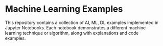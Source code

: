 # Machine Learning Examples

This repository contains a collection of AI, ML, DL examples implemented in Jupyter Notebooks. Each notebook demonstrates a different machine learning technique or algorithm, along with explanations and code examples.
